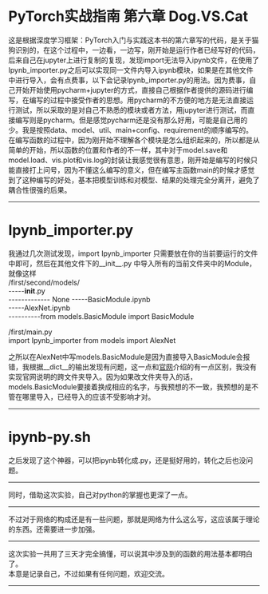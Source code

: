 # PyTorch实战指南 第六章  Dog.VS.Cat
这是根据深度学习框架：PyTorch入门与实践这本书的第六章写的代码，是关于猫狗识别的，在这个过程中，一边看，一边写，刚开始是运行作者已经写好的代码，后来自己在jupyter上进行复制的复现，发现import无法导入ipynb文件，在使用了Ipynb_importer.py之后可以实现同一文件内导入ipynb模块，如果是在其他文件中进行导入，会有点费事，以下会记录Ipynb_importer.py的用法。因为费事，自己开始开始使用pycharm+jupyter的方式，直接自己根据作者提供的源码进行编写，在编写的过程中接受作者的思想。用pycharm的不方便的地方是无法直接运行测试，所以采取的是对自己不熟悉的模块或者方法，用jupyter进行测试，而直接编写则是pycharm。但是感觉pycharm还是没有那么好用，可能是自己用的少。我是按照data、model、util、main+config、requirement的顺序编写的。在编写函数的过程中，因为刚开始不理解各个模块是怎么组织起来的，所以都是从简单的开始，所以函数的位置和作者的不一样，其中对于model.save和model.load、vis.plot和vis.log的封装让我感觉很有意思，刚开始是编写的时候只能直接打上问号，因为不懂这么编写的意义，但在编写主函数main的时候才感觉到了这种编写的好处，基本把模型训练和对模型、结果的处理完全分离开，避免了耦合性很强的后果。
____
# Ipynb_importer.py
我通过几次测试发现，import Ipynb_importer 只需要放在你的当前要运行的文件中即可，然后在其他文件下的__init__.py 中导入所有的当前文件夹中的Module，就像这样    
/first/second/models/    
-----__init__.py    
------------- None
-----BasicModule.ipynb    
-----AlexNet.ipynb    
----------from models.BasicModule import BasicModule

/first/main.py    
import Ipynb_importer
from models import AlexNet    

之所以在AlexNet中写models.BasicModule是因为直接导入BasicModule会报错，我根据__dict__的输出发现有问题，这一点和[官网](https://jupyter-notebook.readthedocs.io/en/latest/examples/Notebook/Importing%20Notebooks.html)介绍的有一点区别，我没有实现官网说明的跨文件夹导入。因为如果改文件夹导入的话，models.BasicModule要接着换成相应的名字，与我预想的不一致，我预想的是不管在哪里导入，已经导入的应该不受影响才对。
____
# ipynb-py.sh
之后发现了这个神器，可以把ipynb转化成.py，还是挺好用的，转化之后也没问题。
___
同时，借助这次实验，自己对python的掌握也更深了一点。
_____
不过对于网络的构成还是有一些问题，那就是网络为什么这么写，这应该属于理论的东西。还需要进一步加强。    
_____

这次实验一共用了三天才完全搞懂，可以说其中涉及到的函数的用法基本都明白了。     
本意是记录自己，不过如果有任何问题，欢迎交流。     
____


